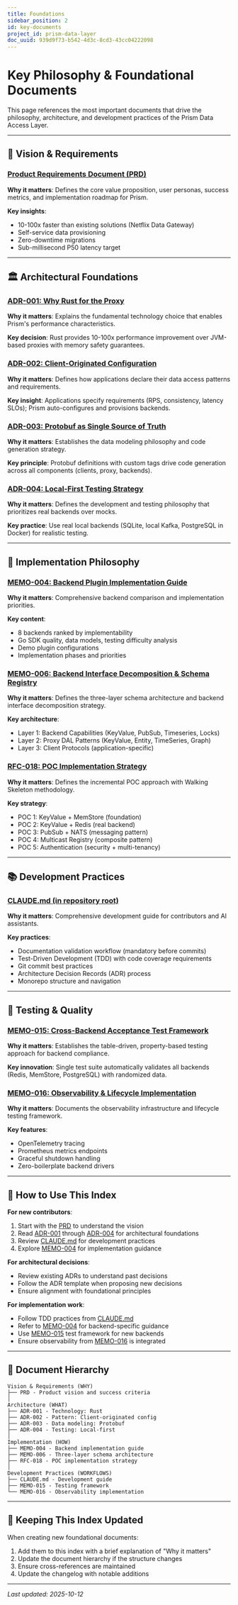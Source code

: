 ```yaml
---
title: Foundations
sidebar_position: 2
id: key-documents
project_id: prism-data-layer
doc_uuid: 939d9f73-b542-4d3c-8cd3-43cc04222098
---
```


# Key Philosophy & Foundational Documents

This page references the most important documents that drive the philosophy, architecture, and development practices of the Prism Data Access Layer.

---

## 🎯 Vision & Requirements

### [Product Requirements Document (PRD)](/prds/prd-001)
**Why it matters**: Defines the core value proposition, user personas, success metrics, and implementation roadmap for Prism.

**Key insights**:
- 10-100x faster than existing solutions (Netflix Data Gateway)
- Self-service data provisioning
- Zero-downtime migrations
- Sub-millisecond P50 latency target

---

## 🏛️ Architectural Foundations

### [ADR-001: Why Rust for the Proxy](/adr/adr-001)
**Why it matters**: Explains the fundamental technology choice that enables Prism's performance characteristics.

**Key decision**: Rust provides 10-100x performance improvement over JVM-based proxies with memory safety guarantees.

### [ADR-002: Client-Originated Configuration](/adr/adr-002)
**Why it matters**: Defines how applications declare their data access patterns and requirements.

**Key insight**: Applications specify requirements (RPS, consistency, latency SLOs); Prism auto-configures and provisions backends.

### [ADR-003: Protobuf as Single Source of Truth](/adr/adr-003)
**Why it matters**: Establishes the data modeling philosophy and code generation strategy.

**Key principle**: Protobuf definitions with custom tags drive code generation across all components (clients, proxy, backends).

### [ADR-004: Local-First Testing Strategy](/adr/adr-004)
**Why it matters**: Defines the development and testing philosophy that prioritizes real backends over mocks.

**Key practice**: Use real local backends (SQLite, local Kafka, PostgreSQL in Docker) for realistic testing.

---

## 🔧 Implementation Philosophy

### [MEMO-004: Backend Plugin Implementation Guide](/memos/memo-004)
**Why it matters**: Comprehensive backend comparison and implementation priorities.

**Key content**:
- 8 backends ranked by implementability
- Go SDK quality, data models, testing difficulty analysis
- Demo plugin configurations
- Implementation phases and priorities

### [MEMO-006: Backend Interface Decomposition & Schema Registry](/memos/memo-006)
**Why it matters**: Defines the three-layer schema architecture and backend interface decomposition strategy.

**Key architecture**:
- Layer 1: Backend Capabilities (KeyValue, PubSub, Timeseries, Locks)
- Layer 2: Proxy DAL Patterns (KeyValue, Entity, TimeSeries, Graph)
- Layer 3: Client Protocols (application-specific)

### [RFC-018: POC Implementation Strategy](/rfc/rfc-018)
**Why it matters**: Defines the incremental POC approach with Walking Skeleton methodology.

**Key strategy**:
- POC 1: KeyValue + MemStore (foundation)
- POC 2: KeyValue + Redis (real backend)
- POC 3: PubSub + NATS (messaging pattern)
- POC 4: Multicast Registry (composite pattern)
- POC 5: Authentication (security + multi-tenancy)

---

## 📚 Development Practices

### [CLAUDE.md (in repository root)](https://github.com/jrepp/prism-data-layer/blob/main/CLAUDE.md)
**Why it matters**: Comprehensive development guide for contributors and AI assistants.

**Key practices**:
- Documentation validation workflow (mandatory before commits)
- Test-Driven Development (TDD) with code coverage requirements
- Git commit best practices
- Architecture Decision Records (ADR) process
- Monorepo structure and navigation

---

## 🧪 Testing & Quality

### [MEMO-015: Cross-Backend Acceptance Test Framework](/memos/memo-015)
**Why it matters**: Establishes the table-driven, property-based testing approach for backend compliance.

**Key innovation**: Single test suite automatically validates all backends (Redis, MemStore, PostgreSQL) with randomized data.

### [MEMO-016: Observability & Lifecycle Implementation](/memos/memo-016)
**Why it matters**: Documents the observability infrastructure and lifecycle testing framework.

**Key features**:
- OpenTelemetry tracing
- Prometheus metrics endpoints
- Graceful shutdown handling
- Zero-boilerplate backend drivers

---

## 📖 How to Use This Index

**For new contributors**:
1. Start with the [PRD](/prds/prd-001) to understand the vision
2. Read [ADR-001](/adr/adr-001) through [ADR-004](/adr/adr-004) for architectural foundations
3. Review [CLAUDE.md](https://github.com/jrepp/prism-data-layer/blob/main/CLAUDE.md) for development practices
4. Explore [MEMO-004](/memos/memo-004) for implementation guidance

**For architectural decisions**:
- Review existing ADRs to understand past decisions
- Follow the ADR template when proposing new decisions
- Ensure alignment with foundational principles

**For implementation work**:
- Follow TDD practices from [CLAUDE.md](https://github.com/jrepp/prism-data-layer/blob/main/CLAUDE.md)
- Refer to [MEMO-004](/memos/memo-004) for backend-specific guidance
- Use [MEMO-015](/memos/memo-015) test framework for new backends
- Ensure observability from [MEMO-016](/memos/memo-016) is integrated

---

## 🔗 Document Hierarchy

```text
Vision & Requirements (WHY)
├── PRD - Product vision and success criteria
│
Architecture (WHAT)
├── ADR-001 - Technology: Rust
├── ADR-002 - Pattern: Client-originated config
├── ADR-003 - Data modeling: Protobuf
├── ADR-004 - Testing: Local-first
│
Implementation (HOW)
├── MEMO-004 - Backend implementation guide
├── MEMO-006 - Three-layer schema architecture
├── RFC-018 - POC implementation strategy
│
Development Practices (WORKFLOWS)
├── CLAUDE.md - Development guide
├── MEMO-015 - Testing framework
└── MEMO-016 - Observability implementation
```

---

## 📝 Keeping This Index Updated

When creating new foundational documents:
1. Add them to this index with a brief explanation of "Why it matters"
2. Update the document hierarchy if the structure changes
3. Ensure cross-references are maintained
4. Update the changelog with notable additions

---

*Last updated: 2025-10-12*
